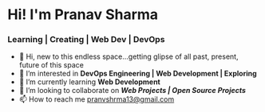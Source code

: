 <centre>
  <h1><b> Hi! I'm Pranav Sharma </b></h1>
  <h3><b> Learning | Creating | Web Dev | DevOps </b></h3>
  

</centre>

- 👋 Hi, new to this endless space...getting glipse of all past, present, future of this space
- 👀 I’m interested in <b> DevOps Engineering | Web Development | Exploring </b>
- 🌱 I’m currently learning <b> Web Development </b>
- 💞️ I’m looking to collaborate on <b><i> Web Projects | Open Source Projects </i></b> 
- 📫 How to reach me pranvshrma13@gmail.com

<!---
Pranv-Shrma/Pranv-Shrma is a ✨ special ✨ repository because its `README.md` (this file) appears on your GitHub profile.
You can click the Preview link to take a look at your changes.
--->
